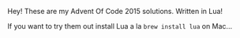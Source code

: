 Hey! These are my Advent Of Code 2015 solutions. Written in Lua!

If you want to try them out install Lua a la `brew install lua` on Mac...
